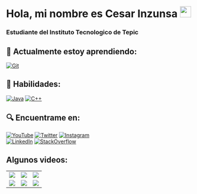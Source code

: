 # Hola, mi nombre es Cesar Inzunsa <img src="https://media.giphy.com/media/hvRJCLFzcasrR4ia7z/giphy.gif" width="30px">

### Estudiante del Instituto Tecnologico de Tepic

## 🌱 Actualmente estoy aprendiendo:
[![Git](https://img.shields.io/badge/Python-3776AB?style=for-the-badge&logo=Python&logoColor=white&labelColor=101010)]()

## 🔨 Habilidades:
[![Java](https://img.shields.io/badge/Java-007396?style=for-the-badge&logo=java&logoColor=white&labelColor=101010)]()
[![C++](https://img.shields.io/badge/C++-00599C?style=for-the-badge&logo=c%2B%2B&logoColor=white&labelColor=101010)]()

## 🔍 Encuentrame en:
[![YouTube](https://img.shields.io/badge/YouTube-Cesar_Inzunsa-FF0000?style=for-the-badge&logo=youtube&logoColor=white&labelColor=101010)](https://youtube.com/channel/UCGLqRgHmfilweb9CXwVtBRg)
[![Twitter](https://img.shields.io/badge/Twitter-@CesarInzunsa-1DA1F2?style=for-the-badge&logo=twitter&logoColor=white&labelColor=101010)](https://twitter.com/CesarInzunsa)
[![Instagram](https://img.shields.io/badge/Instagram-@CesarInzunsa-E4405F?style=for-the-badge&logo=instagram&logoColor=white&labelColor=101010)](https://instagram.com/CesarInzunsa)
</br>
[![LinkedIn](https://img.shields.io/badge/LinkedIn-Cesar_Inzunsa-0077B5?style=for-the-badge&logo=linkedin&logoColor=white&labelColor=101010)](https://www.linkedin.com/in/CesarInzunsa)
[![StackOverflow](https://img.shields.io/badge/StackOverflow-Cesar_Inzunsa-F58025?style=for-the-badge&logo=stackoverflow&logoColor=white&labelColor=101010)](https://es.stackoverflow.com/users/207449/cesar-inzunsa)

## Algunos videos:
<table style="width:100%">
  <tr>   
    <td>
    	<a href="https://youtu.be/kYBjR2pIjgI"> <img src="https://img.youtube.com/vi/kYBjR2pIjgI/maxresdefault.jpg"> </a>
	</td>
	<td>
	    <a href="https://youtu.be/EY5NXLv8nx4"> <img src="https://img.youtube.com/vi/EY5NXLv8nx4/maxresdefault.jpg"> </a>
	</td>
    <td>
		<a href="https://youtu.be/YhIVbOYJekA"> <img src="https://img.youtube.com/vi/YhIVbOYJekA/maxresdefault.jpg"> </a>
	</td>
  </tr>
  <tr>   
    <td>
    	<a href="https://youtu.be/YCoVI2GP-3Q"> <img src="https://img.youtube.com/vi/YCoVI2GP-3Q/maxresdefault.jpg"> </a>
	</td>
	<td>
		<a href="https://youtu.be/yW5ZeANpcx8"> <img src="https://img.youtube.com/vi/yW5ZeANpcx8/maxresdefault.jpg"> </a>
	</td>
    <td>
	    <a href="https://youtu.be/Ek6-3iO3GJ8"> <img src="https://img.youtube.com/vi/Ek6-3iO3GJ8/maxresdefault.jpg"> </a>
	</td>
  </tr>
</table>
